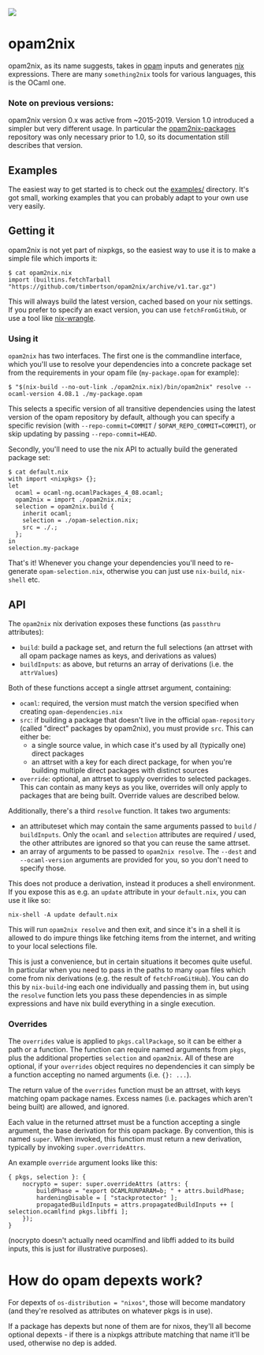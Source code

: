 <img src="http://gfxmonk.net/dist/status/project/opam2nix.png">

# opam2nix

opam2nix, as its name suggests, takes in [opam][] inputs and generates [nix][] expressions. There are many `something2nix` tools for various languages, this is the OCaml one.

### Note on previous versions:

opam2nix version 0.x was active from ~2015-2019. Version 1.0 introduced a simpler but very different usage. In particular the [opam2nix-packages](https://github.com/gfxmonk/opam2nix-packages) repository was only necessary prior to 1.0, so its documentation still describes that version.

## Examples

The easiest way to get started is to check out the [examples/](./examples/) directory. It's got small, working examples that you can probably adapt to your own use very easily.

## Getting it

opam2nix is not yet part of nixpkgs, so the easiest way to use it is to make a simple file which imports it:

```
$ cat opam2nix.nix
import (builtins.fetchTarball "https://github.com/timbertson/opam2nix/archive/v1.tar.gz")
```

This will always build the latest version, cached based on your nix settings. If you prefer to specify an exact version, you can use `fetchFromGitHub`, or use a tool like [nix-wrangle][].

### Using it

`opam2nix` has two interfaces. The first one is the commandline interface, which you'll use to resolve your dependencies into a concrete package set from the requirements in your opam file (`my-package.opam` for example):

```
$ "$(nix-build --no-out-link ./opam2nix.nix)/bin/opam2nix" resolve --ocaml-version 4.08.1 ./my-package.opam
```

This selects a specific version of all transitive dependencies using the latest version of the opam repository by default, although you can specify a specific revision (with `--repo-commit=COMMIT` / `$OPAM_REPO_COMMIT=COMMIT`), or skip updating by passing `--repo-commit=HEAD`.

Secondly, you'll need to use the nix API to actually build the generated package set:

```
$ cat default.nix
with import <nixpkgs> {};
let
  ocaml = ocaml-ng.ocamlPackages_4_08.ocaml;
  opam2nix = import ./opam2nix.nix;
  selection = opam2nix.build {
    inherit ocaml;
    selection = ./opam-selection.nix;
    src = ./.;
  };
in
selection.my-package
```

That's it! Whenever you change your dependencies you'll need to re-generate `opam-selection.nix`, otherwise you can just use `nix-build`, `nix-shell` etc.

## API

The `opam2nix` nix derivation exposes these functions (as `passthru` attributes):

 - `build`: build a package set, and return the full selections (an attrset with all opam package names as keys, and derivations as values)
 - `buildInputs`: as above, but returns an array of derivations (i.e. the `attrValues`)

Both of these functions accept a single attrset argument, containing:

 - `ocaml`: required, the version must match the version specified when creating `opam-dependencies.nix`
 - `src`: if building a package that doesn't live in the official `opam-repository` (called "direct" packages by opam2nix), you must provide `src`. This can either be:
    - a single source value, in which case it's used by all (typically one) direct packages
    - an attrset with a key for each direct package, for when you're building multiple direct packages with distinct sources
 - `override`: optional, an attrset to supply overrides to selected packages. This can contain as many keys as you like, overrides will only apply to packages that are being built. Override values are described below.

Additionally, there's a third `resolve` function. It takes two arguments:

 - an attributeset which may contain the same arguments passed to `build` / `buildInputs`. Only the `ocaml` and `selection` attributes are required / used, the other attributes are ignored so that you can reuse the same attrset.
 - an array of arguments to be passed to `opam2nix resolve`. The `--dest` and `--ocaml-version` arguments are provided for you, so you don't need to specify those.

This does not produce a derivation, instead it produces a shell environment. If you expose this as e.g. an `update` attribute in your `default.nix`, you can use it like so:

```
nix-shell -A update default.nix
```

This will run `opam2nix resolve` and then exit, and since it's in a shell it is allowed to do impure things like fetching items from the internet, and writing to your local selections file.

This is just a convenience, but in certain situations it becomes quite useful. In particular when you need to pass in the paths to many `opam` files which come from nix derivations (e.g. the result of `fetchFromGitHub`). You can do this by `nix-build`-ing each one individually and passing them in, but using the `resolve` function lets you pass these dependencies in as simple expressions and have nix build everything in a single execution.

### Overrides

The `overrides` value is applied to `pkgs.callPackage`, so it can be either a path or a function. The function can require named arguments from `pkgs`, plus the additional properties `selection` and `opam2nix`. All of these are optional, if your `overrides` object requires no dependencies it can simply be a function accepting no named arguments (i.e. `{}: ...`).

The return value of the `overrides` function must be an attrset, with keys matching opam package names. Excess names (i.e. packages which aren't being built) are allowed, and ignored.

Each value in the returned attrset must be a function accepting a single argument, the base derivation for this opam package. By convention, this is named `super`. When invoked, this function must return a new derivation, typically by invoking `super.overrideAttrs`.

An example `override` argument looks like this:

```
{ pkgs, selection }: {
	nocrypto = super: super.overrideAttrs (attrs: {
		buildPhase = "export OCAMLRUNPARAM=b; " + attrs.buildPhase;
		hardeningDisable = [ "stackprotector" ];
		propagatedBuildInputs = attrs.propagatedBuildInputs ++ [ selection.ocamlfind pkgs.libffi ];
	});
}
```

(nocrypto doesn't actually need ocamlfind and libffi added to its build inputs, this is just for illustrative purposes).

# How do opam depexts work?

For depexts of `os-distribution = "nixos"`, those will become mandatory (and they're resolved as attributes on whatever pkgs is in use).

If a package has depexts but none of them are for nixos, they'll all become optional depexts - if there is a nixpkgs attribute matching that name it'll be used, otherwise no dep is added.

[nix-wrangle]: https://github.com/timbertson/nix-wrangle/
[opam]: https://opam.ocaml.org
[nix]: http://nixos.org/nix/
